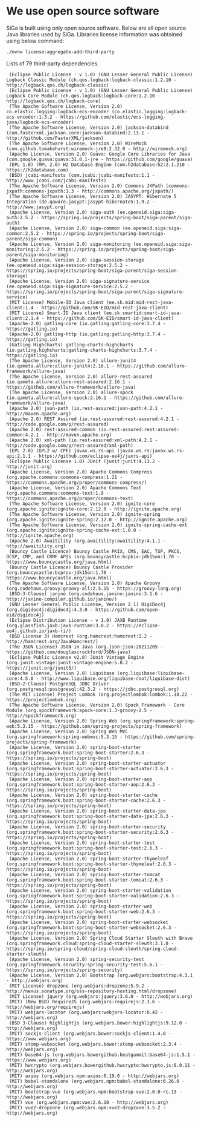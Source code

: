 # We use open source software
SiGa is built using only open source software. Below are all open source Java libraries used by SiGa. 
Libraries license information was obtained using below command:

```bash
./mvnw license:aggregate-add-third-party
```

Lists of 79 third-party dependencies.

     (Eclipse Public License - v 1.0) (GNU Lesser General Public License) Logback Classic Module (ch.qos.logback:logback-classic:1.2.10 - http://logback.qos.ch/logback-classic)
     (Eclipse Public License - v 1.0) (GNU Lesser General Public License) Logback Core Module (ch.qos.logback:logback-core:1.2.10 - http://logback.qos.ch/logback-core)
     (The Apache Software License, Version 2.0) co.elastic.logging:logback-ecs-encoder (co.elastic.logging:logback-ecs-encoder:1.3.2 - https://github.com/elastic/ecs-logging-java/logback-ecs-encoder)
     (The Apache Software License, Version 2.0) jackson-databind (com.fasterxml.jackson.core:jackson-databind:2.13.1 - http://github.com/FasterXML/jackson)
     (The Apache Software License, Version 2.0) WireMock (com.github.tomakehurst:wiremock-jre8:2.32.0 - http://wiremock.org)
     (Apache License, Version 2.0) Guava: Google Core Libraries for Java (com.google.guava:guava:31.0.1-jre - https://github.com/google/guava)
     (EPL 1.0) (MPL 2.0) H2 Database Engine (com.h2database:h2:2.1.210 - https://h2database.com)
     (BSD) jcabi-manifests (com.jcabi:jcabi-manifests:1.1 - http://www.jcabi.com/jcabi-manifests)
     (The Apache Software License, Version 2.0) Commons JXPath (commons-jxpath:commons-jxpath:1.3 - http://commons.apache.org/jxpath/)
     (The Apache Software License, Version 2.0) JASYPT: Hibernate 5 Integration (de.qaware.jasypt:jasypt-hibernate5:1.9.2 - http://www.jasypt.org)
     (Apache License, Version 2.0) siga-auth (ee.openeid.siga:siga-auth:2.5.2 - https://spring.io/projects/spring-boot/siga-parent/siga-auth)
     (Apache License, Version 2.0) siga-common (ee.openeid.siga:siga-common:2.5.2 - https://spring.io/projects/spring-boot/siga-parent/siga-common)
     (Apache License, Version 2.0) siga-monitoring (ee.openeid.siga:siga-monitoring:2.5.2 - https://spring.io/projects/spring-boot/siga-parent/siga-monitoring)
     (Apache License, Version 2.0) siga-session-storage (ee.openeid.siga:siga-session-storage:2.5.2 - https://spring.io/projects/spring-boot/siga-parent/siga-session-storage)
     (Apache License, Version 2.0) siga-signature-service (ee.openeid.siga:siga-signature-service:2.5.2 - https://spring.io/projects/spring-boot/siga-parent/siga-signature-service)
     (MIT License) Mobile-ID Java client (ee.sk.mid:mid-rest-java-client:1.4 - https://github.com/SK-EID/mid-rest-java-client)
     (MIT License) Smart-ID Java client (ee.sk.smartid:smart-id-java-client:2.1.4 - https://github.com/SK-EID/smart-id-java-client)
     (Apache-2.0) gatling-core (io.gatling:gatling-core:3.7.4 - https://gatling.io)
     (Apache-2.0) gatling-http (io.gatling:gatling-http:3.7.4 - https://gatling.io)
     (Gatling Highcharts) gatling-charts-highcharts (io.gatling.highcharts:gatling-charts-highcharts:3.7.4 - https://gatling.io)
     (The Apache License, Version 2.0) allure-junit4 (io.qameta.allure:allure-junit4:2.16.1 - https://github.com/allure-framework/allure-java)
     (The Apache License, Version 2.0) allure-rest-assured (io.qameta.allure:allure-rest-assured:2.16.1 - https://github.com/allure-framework/allure-java)
     (The Apache License, Version 2.0) allure-spock (io.qameta.allure:allure-spock:2.16.1 - https://github.com/allure-framework/allure-java)
     (Apache 2.0) json-path (io.rest-assured:json-path:4.2.1 - http://maven.apache.org)
     (Apache 2.0) REST Assured (io.rest-assured:rest-assured:4.2.1 - http://code.google.com/p/rest-assured)
     (Apache 2.0) rest-assured-common (io.rest-assured:rest-assured-common:4.2.1 - http://maven.apache.org)
     (Apache 2.0) xml-path (io.rest-assured:xml-path:4.2.1 - http://code.google.com/p/rest-assured/xml-path)
     (EPL 2.0) (GPL2 w/ CPE) javax.ws.rs-api (javax.ws.rs:javax.ws.rs-api:2.1.1 - https://github.com/eclipse-ee4j/jaxrs-api)
     (Eclipse Public License 1.0) JUnit (junit:junit:4.13.2 - http://junit.org)
     (Apache License, Version 2.0) Apache Commons Compress (org.apache.commons:commons-compress:1.21 - https://commons.apache.org/proper/commons-compress/)
     (Apache License, Version 2.0) Apache Commons Text (org.apache.commons:commons-text:1.9 - https://commons.apache.org/proper/commons-text)
     (The Apache Software License, Version 2.0) ignite-core (org.apache.ignite:ignite-core:2.12.0 - http://ignite.apache.org)
     (The Apache Software License, Version 2.0) ignite-spring (org.apache.ignite:ignite-spring:2.12.0 - http://ignite.apache.org)
     (The Apache Software License, Version 2.0) ignite-spring-cache-ext (org.apache.ignite:ignite-spring-cache-ext:1.0.0 - http://ignite.apache.org)
     (Apache 2.0) Awaitility (org.awaitility:awaitility:4.1.1 - http://awaitility.org)
     (Bouncy Castle Licence) Bouncy Castle PKIX, CMS, EAC, TSP, PKCS, OCSP, CMP, and CRMF APIs (org.bouncycastle:bcpkix-jdk15on:1.70 - https://www.bouncycastle.org/java.html)
     (Bouncy Castle Licence) Bouncy Castle Provider (org.bouncycastle:bcprov-jdk15on:1.70 - https://www.bouncycastle.org/java.html)
     (The Apache Software License, Version 2.0) Apache Groovy (org.codehaus.groovy:groovy-all:2.5.15 - https://groovy-lang.org)
     (BSD-3-Clause) janino (org.codehaus.janino:janino:3.1.6 - http://janino-compiler.github.io/janino/)
     (GNU Lesser General Public License, Version 2.1) DigiDoc4j (org.digidoc4j:digidoc4j:4.3.0 - https://github.com/open-eid/digidoc4j)
     (Eclipse Distribution License - v 1.0) JAXB Runtime (org.glassfish.jaxb:jaxb-runtime:3.0.2 - https://eclipse-ee4j.github.io/jaxb-ri/)
     (BSD License 3) Hamcrest (org.hamcrest:hamcrest:2.2 - http://hamcrest.org/JavaHamcrest/)
     (The JSON License) JSON in Java (org.json:json:20211205 - https://github.com/douglascrockford/JSON-java)
     (Eclipse Public License v2.0) JUnit Vintage Engine (org.junit.vintage:junit-vintage-engine:5.8.2 - https://junit.org/junit5/)
     (Apache License, Version 2.0) Liquibase (org.liquibase:liquibase-core:4.5.0 - http://www.liquibase.org/liquibase-root/liquibase-dist)
     (BSD-2-Clause) PostgreSQL JDBC Driver (org.postgresql:postgresql:42.3.2 - https://jdbc.postgresql.org)
     (The MIT License) Project Lombok (org.projectlombok:lombok:1.18.22 - https://projectlombok.org)
     (The Apache Software License, Version 2.0) Spock Framework - Core Module (org.spockframework:spock-core:1.3-groovy-2.5 - http://spockframework.org)
     (Apache License, Version 2.0) Spring Web (org.springframework:spring-web:5.3.15 - https://github.com/spring-projects/spring-framework)
     (Apache License, Version 2.0) Spring Web MVC (org.springframework:spring-webmvc:5.3.15 - https://github.com/spring-projects/spring-framework)
     (Apache License, Version 2.0) spring-boot-starter (org.springframework.boot:spring-boot-starter:2.6.3 - https://spring.io/projects/spring-boot)
     (Apache License, Version 2.0) spring-boot-starter-actuator (org.springframework.boot:spring-boot-starter-actuator:2.6.3 - https://spring.io/projects/spring-boot)
     (Apache License, Version 2.0) spring-boot-starter-aop (org.springframework.boot:spring-boot-starter-aop:2.6.3 - https://spring.io/projects/spring-boot)
     (Apache License, Version 2.0) spring-boot-starter-cache (org.springframework.boot:spring-boot-starter-cache:2.6.3 - https://spring.io/projects/spring-boot)
     (Apache License, Version 2.0) spring-boot-starter-data-jpa (org.springframework.boot:spring-boot-starter-data-jpa:2.6.3 - https://spring.io/projects/spring-boot)
     (Apache License, Version 2.0) spring-boot-starter-security (org.springframework.boot:spring-boot-starter-security:2.6.3 - https://spring.io/projects/spring-boot)
     (Apache License, Version 2.0) spring-boot-starter-test (org.springframework.boot:spring-boot-starter-test:2.6.3 - https://spring.io/projects/spring-boot)
     (Apache License, Version 2.0) spring-boot-starter-thymeleaf (org.springframework.boot:spring-boot-starter-thymeleaf:2.6.3 - https://spring.io/projects/spring-boot)
     (Apache License, Version 2.0) spring-boot-starter-tomcat (org.springframework.boot:spring-boot-starter-tomcat:2.6.3 - https://spring.io/projects/spring-boot)
     (Apache License, Version 2.0) spring-boot-starter-validation (org.springframework.boot:spring-boot-starter-validation:2.6.3 - https://spring.io/projects/spring-boot)
     (Apache License, Version 2.0) spring-boot-starter-web (org.springframework.boot:spring-boot-starter-web:2.6.3 - https://spring.io/projects/spring-boot)
     (Apache License, Version 2.0) spring-boot-starter-websocket (org.springframework.boot:spring-boot-starter-websocket:2.6.3 - https://spring.io/projects/spring-boot)
     (Apache License, Version 2.0) Spring Cloud Starter Sleuth with Brave (org.springframework.cloud:spring-cloud-starter-sleuth:3.1.0 - https://spring.io/spring-cloud/spring-cloud-sleuth/spring-cloud-starter-sleuth)
     (Apache License, Version 2.0) spring-security-test (org.springframework.security:spring-security-test:5.6.1 - https://spring.io/projects/spring-security)
     (Apache License, Version 2.0) Bootstrap (org.webjars:bootstrap:4.3.1 - http://webjars.org)
     (MIT License) dropzone (org.webjars:dropzone:5.9.2 - http://nexus.sonatype.org/oss-repository-hosting.html/dropzone)
     (MIT License) jquery (org.webjars:jquery:3.6.0 - http://webjars.org)
     (MIT) (New BSD) RequireJS (org.webjars:requirejs:2.3.6 - http://webjars.org/requirejs)
     (MIT) webjars-locator (org.webjars:webjars-locator:0.42 - http://webjars.org)
     (BSD 3-Clause) highlightjs (org.webjars.bower:highlightjs:9.12.0 - http://webjars.org)
     (MIT) sockjs-client (org.webjars.bower:sockjs-client:1.4.0 - https://www.webjars.org)
     (MIT) stomp-websocket (org.webjars.bower:stomp-websocket:2.3.4 - http://webjars.org)
     (MIT) base64-js (org.webjars.bowergithub.beatgammit:base64-js:1.5.1 - https://www.webjars.org)
     (MIT) hwcrypto (org.webjars.bowergithub.hwcrypto:hwcrypto.js:0.0.11 - http://webjars.org)
     (MIT) axios (org.webjars.npm:axios:0.19.0 - http://webjars.org)
     (MIT) babel-standalone (org.webjars.npm:babel-standalone:6.26.0 - http://webjars.org)
     (MIT) bootstrap-vue (org.webjars.npm:bootstrap-vue:2.0.0-rc.13 - http://webjars.org)
     (MIT) vue (org.webjars.npm:vue:2.6.10 - http://webjars.org)
     (MIT) vue2-dropzone (org.webjars.npm:vue2-dropzone:3.5.2 - http://webjars.org)
